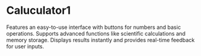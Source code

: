 # Caluculator1
Features an easy-to-use interface with buttons for numbers and basic operations. Supports advanced functions like scientific calculations and memory storage. Displays results instantly and provides real-time feedback for user inputs.
